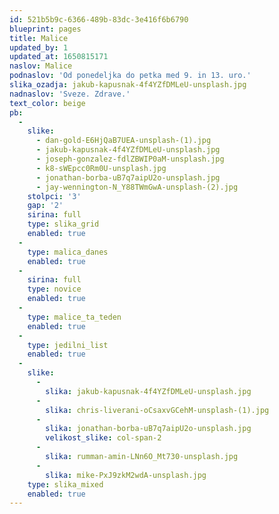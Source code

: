 ```yaml
---
id: 521b5b9c-6366-489b-83dc-3e416f6b6790
blueprint: pages
title: Malice
updated_by: 1
updated_at: 1650815171
naslov: Malice
podnaslov: 'Od ponedeljka do petka med 9. in 13. uro.'
slika_ozadja: jakub-kapusnak-4f4YZfDMLeU-unsplash.jpg
nadnaslov: 'Sveze. Zdrave.'
text_color: beige
pb:
  -
    slike:
      - dan-gold-E6HjQaB7UEA-unsplash-(1).jpg
      - jakub-kapusnak-4f4YZfDMLeU-unsplash.jpg
      - joseph-gonzalez-fdlZBWIP0aM-unsplash.jpg
      - k8-sWEpcc0Rm0U-unsplash.jpg
      - jonathan-borba-uB7q7aipU2o-unsplash.jpg
      - jay-wennington-N_Y88TWmGwA-unsplash-(2).jpg
    stolpci: '3'
    gap: '2'
    sirina: full
    type: slika_grid
    enabled: true
  -
    type: malica_danes
    enabled: true
  -
    sirina: full
    type: novice
    enabled: true
  -
    type: malice_ta_teden
    enabled: true
  -
    type: jedilni_list
    enabled: true
  -
    slike:
      -
        slika: jakub-kapusnak-4f4YZfDMLeU-unsplash.jpg
      -
        slika: chris-liverani-oCsaxvGCehM-unsplash-(1).jpg
      -
        slika: jonathan-borba-uB7q7aipU2o-unsplash.jpg
        velikost_slike: col-span-2
      -
        slika: rumman-amin-LNn6O_Mt730-unsplash.jpg
      -
        slika: mike-PxJ9zkM2wdA-unsplash.jpg
    type: slika_mixed
    enabled: true
---
```

